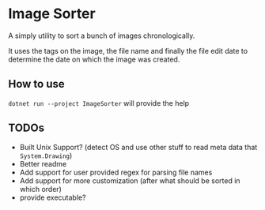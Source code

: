 # Image Sorter

A simply utility to sort a bunch of images chronologically.

It uses the tags on the image, the file name and finally the file edit date to determine the date on which the image was created.

## How to use

``dotnet run --project ImageSorter`` will provide the help

## TODOs

- Built Unix Support? (detect OS and use other stuff to read meta data that ``System.Drawing``)
- Better readme
- Add support for user provided regex for parsing file names
- Add support for more customization (after what should be sorted in which order)
- provide executable?
